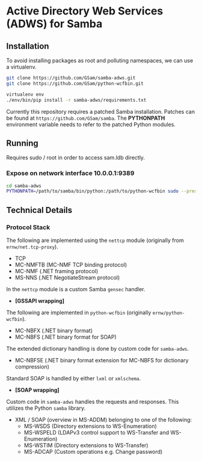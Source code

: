 # Active Directory Web Services (ADWS) for Samba

## Installation

To avoid installing packages as root and polluting namespaces, we can use a
virtualenv.

```bash
git clone https://github.com/GSam/samba-adws.git
git clone https://github.com/GSam/python-wcfbin.git

virtualenv env
./env/bin/pip install -r samba-adws/requirements.txt
```

Currently this repository requires a patched Samba installation. Patches can be
found at `https://github.com/GSam/samba`. The **PYTHONPATH** environment
variable needs to refer to the patched Python modules.

## Running

Requires sudo / root in order to access sam.ldb directly.

### Expose on network interface 10.0.0.1:9389

```bash
cd samba-adws
PYTHONPATH=/path/to/samba/bin/python:/path/to/python-wcfbin sudo --preserve-env=PYTHONPATH ../env/bin/python main.py --bind 10.0.0.1
```

## Technical Details

### Protocol Stack

The following are implemented using the `nettcp` module (originally from `ernw/net.tcp-proxy`).

- TCP
- MC-NMFTB (MC-NMF TCP binding protocol)
- MC-NMF (.NET framing protocol)
- MS-NNS (.NET NegotiateStream protocol)

In the `nettcp` module is a custom Samba `gensec` handler.

- **[GSSAPI wrapping]**

The following are implemented in `python-wcfbin` (originally `ernw/python-wcfbin`).

- MC-NBFX (.NET binary format)
- MC-NBFS (.NET binary format for SOAP)

The extended dictionary handling is done by custom code for `samba-adws`.

- MC-NBFSE (.NET binary format extension for MC-NBFS for dictionary compression)

Standard SOAP is handled by either `lxml` or `xmlschema`.

- **[SOAP wrapping]**

Custom code in `samba-adws` handles the requests and responses. This utilizes
the Python `samba` library.

- XML / SOAP (overview in MS-ADDM) belonging to one of the following:
   - MS-WSDS (Directory extensions to WS-Enumeration)
   - MS-WSPELD (LDAPv3 control support to WS-Transfer and WS-Enumeration)
   - MS-WSTIM (Directory extensions to WS-Transfer)
   - MS-ADCAP (Custom operations e.g. Change password)
